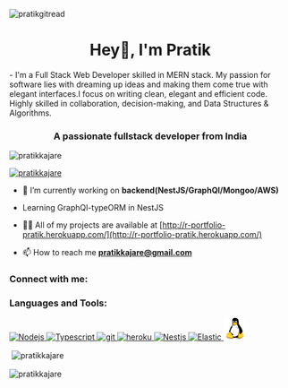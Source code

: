 ![pratikgitread](https://user-images.githubusercontent.com/75242181/174532149-4711b66d-55ce-4933-95d9-b1ade01c78c7.gif)
  <h1 align="center">Hey👋, I'm Pratik</h1>
 - I'm a Full Stack Web Developer skilled in MERN stack. My passion for software lies with dreaming up ideas and making them come true with elegant interfaces.I focus on writing clean, elegant and efficient code. Highly skilled in collaboration, decision-making, and Data Structures & Algorithms.

<h3 align="center">A passionate fullstack developer from India</h3>

<p align="left"> <img src="https://komarev.com/ghpvc/?username=pratikkajare&label=Profile%20views&color=0e75b6&style=flat" alt="pratikkajare" /> </p>

<p align="left"> <a href="https://github.com/ryo-ma/github-profile-trophy"><img src="https://github-profile-trophy.vercel.app/?username=pratikkajare" alt="pratikkajare" /></a> </p>

- 🔭 I’m currently working on **backend(NestJS/GraphQl/Mongoo/AWS)**
- Learning GraphQl-typeORM in NestJS

- 👨‍💻 All of my projects are available at [http://r-portfolio-pratik.herokuapp.com/](http://r-portfolio-pratik.herokuapp.com/)

- 📫 How to reach me **pratikkajare@gmail.com**

<h3 align="left">Connect with me:</h3>
<p align="left">
</p>

<h3 align="left">Languages and Tools:</h3>
<p align="left"> <a href="https://nodejs.org/en/" target="_blank" rel="noreferrer"> <img src="https://www.vectorlogo.zone/logos/nodejs/nodejs-icon.svg" alt="Nodejs" width="40" height="40"/> </a> <a href="https://www.typescriptlang.org/" target="_blank" rel="noreferrer"> <img src="https://www.vectorlogo.zone/logos/typescriptlang/typescriptlang-icon.svg" alt="Typescript" width="40" height="40"/> </a> <a href="https://git-scm.com/" target="_blank" rel="noreferrer"> <img src="https://www.vectorlogo.zone/logos/git-scm/git-scm-icon.svg" alt="git" width="40" height="40"/> </a> <a href="https://heroku.com" target="_blank" rel="noreferrer"> <img src="https://www.vectorlogo.zone/logos/heroku/heroku-icon.svg" alt="heroku" width="40" height="40"/> </a> <a href="https://docs.nestjs.com/graphql/quick-start" target="_blank" rel="noreferrer"> <img src="https://www.vectorlogo.zone/logos/nestjs/nestjs-icon.svg" alt="Nestjs" width="40" height="40"/> </a> <a href="https://www.elastic.co/" target="_blank" rel="noreferrer"> <img src="https://www.vectorlogo.zone/logos/elastic/elastic-icon.svg" alt="Elastic" width="40" height="40"/> </a> <a href="https://www.linux.org/" target="_blank" rel="noreferrer"> <img src="https://raw.githubusercontent.com/devicons/devicon/master/icons/linux/linux-original.svg" alt="linux" width="40" height="40"/> </a> </p>

<p>&nbsp;<img align="center" src="https://github-readme-stats.vercel.app/api?username=pratikkajare&show_icons=true&locale=en" alt="pratikkajare" /></p>

<p><img align="center" src="https://github-readme-streak-stats.herokuapp.com/?user=pratikkajare&" alt="pratikkajare" /></p>
